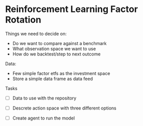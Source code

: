 # Reinforcement Learning Factor Rotation

Things we need to decide on:
- Do we want to compare against a benchmark
- What observation space we want to use
- How do we backtest/step to next outcome

Data:
- Few simple factor etfs as the investment space
- Store a simple data frame as data feed

Tasks
 - [ ] Data to use with the repository
 - [ ] Descrete action space with three different options
 - [ ] Create agent to run the model


